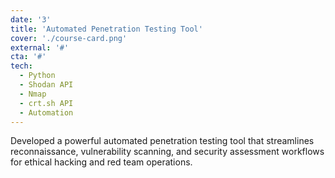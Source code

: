 ```yaml
---
date: '3'
title: 'Automated Penetration Testing Tool'
cover: './course-card.png'
external: '#'
cta: '#'
tech:
  - Python
  - Shodan API
  - Nmap
  - crt.sh API
  - Automation
---
```


Developed a powerful automated penetration testing tool that streamlines reconnaissance, vulnerability scanning, and security assessment workflows for ethical hacking and red team operations.
